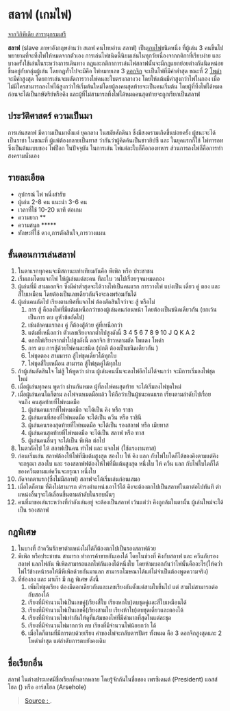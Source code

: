 
# สลาฟ (เกมไพ่)

[จากวิกิพีเดีย สารานุกรมเสรี](http://th.wikipedia.org/wiki/%E0%B8%AA%E0%B8%A5%E0%B8%B2%E0%B8%9F_(%E0%B9%80%E0%B8%81%E0%B8%A1%E0%B9%84%E0%B8%9E%E0%B9%88))

**สลาฟ**  (slave ภาษาอังกฤษอ่านว่า สเลฟ คนไทยอ่าน สลาฟ) เป็น[เกมไพ่](http://th.wikipedia.org/wiki/%E0%B9%80%E0%B8%81%E0%B8%A1%E0%B9%84%E0%B8%9E%E0%B9%88 "เกมไพ่")ชนิดหนึ่ง ที่ผู้เล่น 3 คนขึ้นไปพยายามที่จะทิ้งไพ่ให้หมดจากตัวเอง การเล่นไพ่ชนิดนี้นิยมเล่นในทุกวัยเนื่องจากกติกาที่เรียบง่าย และบางครั้งใช้เล่นในระหว่างการเดินทาง กฎและกติกาการเล่นไพ่สลาฟนั้นจะมีกฎแยกย่อยต่างกันนิดหน่อยขึ้นอยู่กับกลุ่มผู้เล่น โดยกฎทั่วไปจะมีคือ ไพ่หมายเลข 3  [ดอกจิก](http://th.wikipedia.org/wiki/%E0%B8%94%E0%B8%AD%E0%B8%81%E0%B8%88%E0%B8%B4%E0%B8%81 "ดอกจิก")  จะเป็นไพ่ที่มีค่าต่ำสุด ขณะที่ 2  [โพดำ](http://th.wikipedia.org/wiki/%E0%B9%82%E0%B8%9E%E0%B8%94%E0%B8%B3 "โพดำ")  จะมีค่าสูงสุด โดยการเล่นจะผลัดการวางไพ่คนละใบตรงกลางวง โดยให้แต้มมีค่าสูงกว่าไพ่ในกอง เมื่อไม่มีใครสามารถลงไพ่ได้สูงกว่าให้เริ่มต้นใหม่โดยผู้ลงคนสุดท้ายจะเป็นคนเริ่มต้น โดยผู้ที่ทิ้งไพ่ได้หมดก่อนจะได้เป็นกษัตริย์หรือคิง และผู้ที่ไม่สามารถทิ้งไพ่ได้หมดคนสุดท้ายจะถูกเรียกเป็นสลาฟ

## ประวัติศาสตร์ ความเป็นมา

การเล่นสลาฟ มีความเป็นมาตั้งแต่ ยุคกลาง ในสมัยศักดินา ซึ่งมีสงครามเกิดขึ้นบ่อยครั้ง ผู้ชนะจะได้เป็นราชา ในขณะที่ ผู้แพ้ต้องกลายเป็นทาส ว่ากันว่าผู้คิดค้นเป็นชาวยิปซี และ ในยุคแรกก็ใช้ ไพ่ทารอท ซึ่งเป็นต้นแบบของ ไพ่ป็อก ในปัจจุบัน ในการเล่น ไพ่แต่ละใบก็คือกองทหาร ส่วนการลงไพ่ก็คือการทำสงครามนั่นเอง

## รายละเอียด

-   อุปกรณ์ ไพ่ หนึ่งสำรับ
-   ผู้เล่น 2-8 คน แนะนำ 3-6 คน
-   เวลาที่ใช้ 10-20 นาที ต่อเกม
-   ความยาก **
-   ความสนุก *****
-   ทักษะที่ใช้ ดวง,การตัดสินใจ,การวางแผน

## ขั้นตอนการเล่นสลาฟ

1.  ในตาแรกทุกคนจะมีสถานะเท่าเทียมกันคือ พีเพิล หรือ ประชาชน
2.  เริ่มเกมโดยแจกไพ่ ให้ผู้เล่นแต่ละคน ทีละใบ วนไปเรื่อยๆจนหมดกอง
3.  ผู้เล่นที่มี สามดอกจิก ซึ่งมีค่าต่ำสุดจะได้วางไพ่เป็นคนแรก การวางไพ่ แบ่งเป็น เดี่ยว คู่ ตอง และ สี่ใบเหมือน โดยต้องเป็นเลขเดียวกันจึงจะลงพร้อมกันได้
4.  ผู้เล่นคนถัดไป เรียงตามทิศที่แจกไพ่ ต้องตัดสินใจว่าจะ สู้ หรือไม่
    1.  การ สู้ คือลงไพ่ที่มีแต้มเหนือกว่าของผู้เล่นคนก่อนหน้า โดยต้องเป็นชนิดเดียวกัน (ยกเว้นเป็นการ ตบ ดูหัวข้อถัดไป)
    2.  เช่นถ้าคนแรกลง คู่ ก็ต้องสู้ด้วย คู่ที่เหนือกว่า
    3.  แต้มที่เหนือกว่า ตัวเลขเรียงจากต่ำไปสูงดังนี้ 3 4 5 6 7 8 9 10 J Q K A 2
    4.  ดอกไพ่เรียงจากต่ำไปสูงดังนี้ ดอกจิก ข้าวหลามตัด โพแดง โพดำ
    5.  การ ตบ การสู้ด้วยไพ่คนละชนิด (ปกติ ต้องเป็นชนิดเดียวกัน )
    6.  ไพ่ชุดตอง สามมารถ สู้ไพ่ชุดเดี่ยวได้ทุกใบ
    7.  ไพ่ชุดสี่ใบเหมือน สามารถ สู้ไพ่ชุดคู่ได้ทุกใบ
5.  ถ้าผู้เล่นตัดสินใจ ไม่สู้ ให้พูดว่า ผ่าน ผู้เล่นคนนั้นจะลงไพ่อีกไม่ได้จนกว่า จะมีการเริ่มลงไพ่ชุดใหม่
6.  เมื่อผู้เล่นทุกคน พูดว่า ผ่านกันหมด ผู้ที่ลงไพ่คนสุดท้าย จะได้เริ่มลงไพ่ชุดใหม่
7.  เมื่อผู้เล่นคนใดก็ตาม ลงไพ่จนหมดมือแล้ว ให้ถือว่าเป็นผู้ชนะคนแรก เรียงตามลำดับไปเรื่อย จนถึง คนสุดท้ายที่ไพ่หมดมือ
    1.  ผู้เล่นคนแรกที่ไพ่หมดมือ จะได้เป็น คิง หรือ ราชา
    2.  ผู้เล่นคนที่สองที่ไพ่หมดมือ จะได้เป็น ควีน หรือ ราชินี
    3.  ผู้เล่นคนรองสุดท้ายที่ไพ่หมดมือ จะได้เป็น รองสลาฟ หรือ เมียทาส
    4.  ผู้เล่นคนสุดท้ายที่ไพ่หมดมือ จะได้เป็น สลาฟ หรือ ทาส
    5.  ผู้เล่นคนอื่นๆ จะได้เป็น พีเพิล ต่อไป
8.  ในตาถัดไป ให้ สลาฟเป็นคน ทำไพ่ และ แจกไพ่ (ใช้แรงงานทาส)
9.  ก่อนเริ่มเล่น สลาฟต้องให้ไพ่ที่มีแต้มสูงสุด สองใบ ให้ คิง แลก กับไพ่ใบใดก็ได้ของคิงตามแต่คิงจะกรุณา สองใบ และ รองสลาฟฟต้องให้ไพ่ที่มีแต้มสูงสุด หนึ่งใบ ให้ ควีน แลก กับไพ่ใบใดก็ได้ของควีนตามแต่ควีนจะกรุณา หนึ่งใบ
10.  ถัดจากตาแรก(ซึ่งไม่มีสลาฟ) สลาฟจะได้เริ่มเล่นก่อนเสมอ
11.  เมื่อใดก็ตาม ที่คิงไม่สามารถ ดำรงตำแหน่งเอาไว้ได้ คิงจะต้องตกไปเป็นสลาฟในตาต่อไปทันที ตำแหน่งอื่นๆจะได้เลื่อนขึ้นตามลำดับในรอบนั้นๆ
12.  คนที่มาขอเล่นระหว่างที่กำลังเล่นอยู่ จะต้องเป็นสลาฟ เว้นแต่ว่า คิงถูกล้มในตานั้น ผู้เล่นใหม่จะได้เป็น รองสลาฟ

## กฎพิเศษ

1.  ในบางที่ ถ้าควีนรักษาตำแหน่งไม่ได้ก็ต้องตกไปเป็นรองสลาฟด้วย
2.  พีเพิล หรือประชาชน สามารถ ทำการค้าขายกันเองได้ โดยในช่วงที่ คิงกับสลาฟ และ ควีนกับรองสลาฟ แลกไพ่กัน พีเพิลสามารถแลกไพ่กันเองได้หนึ่งใบ โดยห้ามบอกกันว่าไพ่นั้นคืออะไร(ให้คว่ำไพ่ไว้ข้างหน้ารอให้มีพีเพิลด้วยกันมาแลก สามารถโฆษณาได้แต่ไม่จำเป็นต้องพูดความจริง)
3.  ที่ฮ่องกง และ มาเก๊า มี กฎ พิเศษ ดังนี้
    1.  เพิ่มไพ่ชุดเรียง ต้องมีดอกเดียวกันและเลขเรียงกันตั้งแต่สามใบขึ้นไป แต่ สามไม่สามารถต่อกับสองได้
    2.  เรียงที่มีจำนวนไพ่เป็นเลขคู่(เรียงสี่ใบ เรียงหกใบ)ตบชุดคู่และสี่ใบเหมือนได้
    3.  เรียงที่มีจำนวนไพ่เป็นเลขคี่(เรียงสามใบ เรียงห้าใบ)ตบชุดเดี่ยวและตองได้
    4.  เรียงที่มีจำนวนไพ่เท่ากันให้ดูที่แต้มของไพ่ที่มีค่ามากที่สุดในแต่ละชุด
    5.  เรียงที่มีจำนวนไพ่มากกว่า ตบ เรียงที่มีจำนวนไพ่น้อยกว่า ได้
    6.  เมื่อใดก็ตามที่มีการตบด้วยเรียง ค่าของไพ่จะกลับตารปัตร ทั้งหมด คือ 3 ดอกจิกสูงสุดและ 2 โพดำต่ำสุด แต่ลำดับการตบยังคงเดิม

## ชื่อเรียกอื่น

สลาฟ ในต่างประเทศมีชื่อเรียกที่หลากหลาย โดยรู้จักกันในชื่อของ เพรซิเดนต์ (President) แอสส์โฮล () หรือ อาร์สโฮล (Arsehole)

> [Source : ](https://www.dek-d.com/board/view/945658/).
<!--stackedit_data:
eyJoaXN0b3J5IjpbLTE2OTE0NzQ3NjJdfQ==
-->